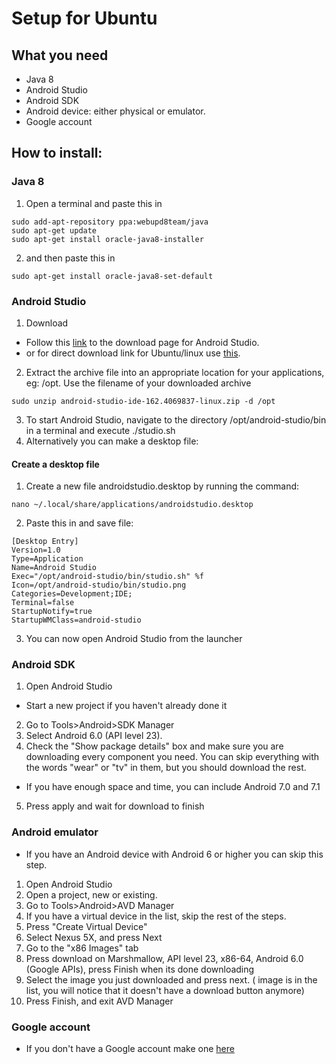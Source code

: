 # Setup for Ubuntu

## What you need
 - Java 8
 - Android Studio
 - Android SDK
 - Android device: either physical or emulator.
 - Google account

 ## How to install:
 ### Java 8
 1. Open a terminal and paste this in
 ```
 sudo add-apt-repository ppa:webupd8team/java
 sudo apt-get update
 sudo apt-get install oracle-java8-installer
```
2. and then paste this in
```
sudo apt-get install oracle-java8-set-default
```
 ### Android Studio
1. Download
  * Follow this [link](https://developer.android.com/studio/index.html) to the download page for Android Studio.
  * or for direct download link for Ubuntu/linux use [this](https://dl.google.com/dl/android/studio/ide-zips/2.3.3.0/android-studio-ide-162.4069837-linux.zip).
2. Extract the archive file into an appropriate location for your applications, eg: /opt. Use the filename of your downloaded archive
```
sudo unzip android-studio-ide-162.4069837-linux.zip -d /opt
```
3. To start Android Studio, navigate to the directory /opt/android-studio/bin in a terminal and execute ./studio.sh
4. Alternatively you can make a desktop file:
 #### Create a desktop file
 1. Create a new file androidstudio.desktop by running the command:
```
nano ~/.local/share/applications/androidstudio.desktop
```
2. Paste this in and save file:
```
[Desktop Entry]
Version=1.0
Type=Application
Name=Android Studio
Exec="/opt/android-studio/bin/studio.sh" %f
Icon=/opt/android-studio/bin/studio.png
Categories=Development;IDE;
Terminal=false
StartupNotify=true
StartupWMClass=android-studio
```
3. You can now open Android Studio from the launcher

### Android SDK
1. Open Android Studio
* Start a new project if you haven't already done it
2. Go to Tools>Android>SDK Manager
3. Select Android 6.0 (API level 23).
4. Check the "Show package details" box and make sure you are downloading every component you need. You can skip everything with the words "wear" or "tv" in them, but you should download the rest.
* If you have enough space and time, you can include Android 7.0 and 7.1
5. Press apply and wait for download to finish

### Android emulator
* If you have an Android device with Android 6 or higher you can skip this step.
1. Open Android Studio
2. Open a project, new or existing.
3. Go to Tools>Android>AVD Manager
4. If you have a virtual device in the list, skip the rest of the steps.
5. Press "Create Virtual Device"
6. Select Nexus 5X, and press Next
7. Go to the "x86 Images" tab
8. Press download on  Marshmallow, API level 23, x86-64, Android 6.0 (Google APIs), press Finish when its done downloading
9. Select the image you just downloaded and press next. ( image is in the list, you will notice that it doesn't have a download button anymore)
10. Press Finish, and exit AVD Manager

### Google account
* If you don't have a Google account make one [here](https://accounts.google.com/SignUp)
